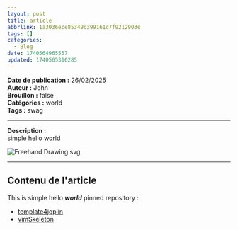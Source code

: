 ```yaml
---
layout: post
title: article
abbrlink: 1a3036ece85349c399161d7f9212903e
tags: []
categories:
  - Blog
date: 1740564965557
updated: 1740565316285
---
```


**Date de publication :** 26/02/2025\
**Auteur :** John\
**Brouillon :** false\
**Catégories :** world\
**Tags :** swag

***

**Description :**\
simple hello world

![Freehand Drawing.svg](/resources/059d84cfabc74c8dbdffa4b1efa4c015.svg)

***

## Contenu de l'article

This is simple hello ***world***
pinned repository :

- [template4joplin](template4JoplinTemplates)
- [vimSkeleton](https://github.com/BigoudOps/vimSkeleton)
